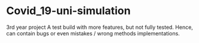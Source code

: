 # Covid_19-uni-simulation
3rd year project
A test build with more features, but not fully tested. Hence, can contain bugs or even mistakes / wrong methods implementations.
